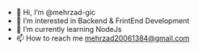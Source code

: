 - 👋 Hi, I’m @mehrzad-gic
- 👀 I’m interested in Backend & FrintEnd Development
- 🌱 I’m currently learning NodeJs
- 📫 How to reach me  mehrzad20061384@gmail.com
<!--- 💞️ I’m looking to collaborate on ...


<!---
mehrzad-gic/mehrzad-gic is a ✨ special ✨ repository because its `README.md` (this file) appears on your GitHub profile.
You can click the Preview link to take a look at your changes.
--->
